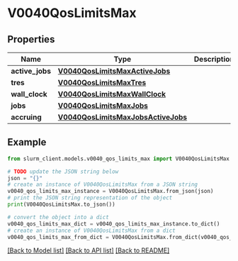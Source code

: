 # V0040QosLimitsMax


## Properties

Name | Type | Description | Notes
------------ | ------------- | ------------- | -------------
**active_jobs** | [**V0040QosLimitsMaxActiveJobs**](V0040QosLimitsMaxActiveJobs.md) |  | [optional] 
**tres** | [**V0040QosLimitsMaxTres**](V0040QosLimitsMaxTres.md) |  | [optional] 
**wall_clock** | [**V0040QosLimitsMaxWallClock**](V0040QosLimitsMaxWallClock.md) |  | [optional] 
**jobs** | [**V0040QosLimitsMaxJobs**](V0040QosLimitsMaxJobs.md) |  | [optional] 
**accruing** | [**V0040QosLimitsMaxJobsActiveJobs**](V0040QosLimitsMaxJobsActiveJobs.md) |  | [optional] 

## Example

```python
from slurm_client.models.v0040_qos_limits_max import V0040QosLimitsMax

# TODO update the JSON string below
json = "{}"
# create an instance of V0040QosLimitsMax from a JSON string
v0040_qos_limits_max_instance = V0040QosLimitsMax.from_json(json)
# print the JSON string representation of the object
print(V0040QosLimitsMax.to_json())

# convert the object into a dict
v0040_qos_limits_max_dict = v0040_qos_limits_max_instance.to_dict()
# create an instance of V0040QosLimitsMax from a dict
v0040_qos_limits_max_from_dict = V0040QosLimitsMax.from_dict(v0040_qos_limits_max_dict)
```
[[Back to Model list]](../README.md#documentation-for-models) [[Back to API list]](../README.md#documentation-for-api-endpoints) [[Back to README]](../README.md)


